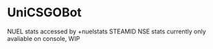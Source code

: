 # UniCSGOBot
 
 NUEL stats accessed by +nuelstats STEAMID
 NSE stats currently only avaliable on console, WIP
